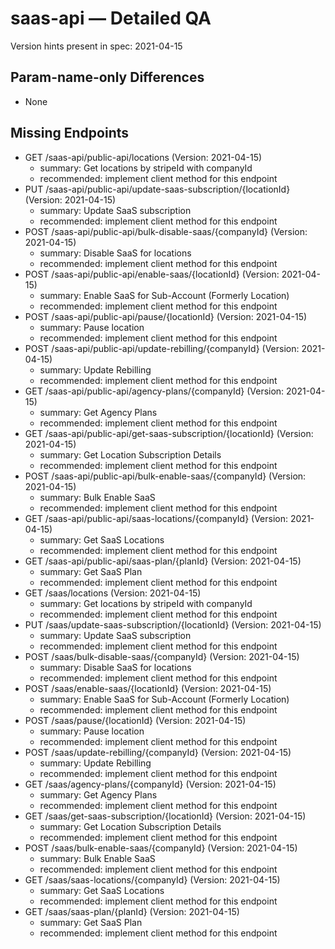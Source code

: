 # saas-api — Detailed QA

Version hints present in spec: 2021-04-15

## Param-name-only Differences
- None

## Missing Endpoints
- GET /saas-api/public-api/locations (Version: 2021-04-15)
  - summary: Get locations by stripeId with companyId
  - recommended: implement client method for this endpoint
- PUT /saas-api/public-api/update-saas-subscription/{locationId} (Version: 2021-04-15)
  - summary: Update SaaS subscription
  - recommended: implement client method for this endpoint
- POST /saas-api/public-api/bulk-disable-saas/{companyId} (Version: 2021-04-15)
  - summary: Disable SaaS for locations
  - recommended: implement client method for this endpoint
- POST /saas-api/public-api/enable-saas/{locationId} (Version: 2021-04-15)
  - summary: Enable SaaS for Sub-Account (Formerly Location)
  - recommended: implement client method for this endpoint
- POST /saas-api/public-api/pause/{locationId} (Version: 2021-04-15)
  - summary: Pause location
  - recommended: implement client method for this endpoint
- POST /saas-api/public-api/update-rebilling/{companyId} (Version: 2021-04-15)
  - summary: Update Rebilling
  - recommended: implement client method for this endpoint
- GET /saas-api/public-api/agency-plans/{companyId} (Version: 2021-04-15)
  - summary: Get Agency Plans
  - recommended: implement client method for this endpoint
- GET /saas-api/public-api/get-saas-subscription/{locationId} (Version: 2021-04-15)
  - summary: Get Location Subscription Details
  - recommended: implement client method for this endpoint
- POST /saas-api/public-api/bulk-enable-saas/{companyId} (Version: 2021-04-15)
  - summary: Bulk Enable SaaS
  - recommended: implement client method for this endpoint
- GET /saas-api/public-api/saas-locations/{companyId} (Version: 2021-04-15)
  - summary: Get SaaS Locations
  - recommended: implement client method for this endpoint
- GET /saas-api/public-api/saas-plan/{planId} (Version: 2021-04-15)
  - summary: Get SaaS Plan
  - recommended: implement client method for this endpoint
- GET /saas/locations (Version: 2021-04-15)
  - summary: Get locations by stripeId with companyId
  - recommended: implement client method for this endpoint
- PUT /saas/update-saas-subscription/{locationId} (Version: 2021-04-15)
  - summary: Update SaaS subscription
  - recommended: implement client method for this endpoint
- POST /saas/bulk-disable-saas/{companyId} (Version: 2021-04-15)
  - summary: Disable SaaS for locations
  - recommended: implement client method for this endpoint
- POST /saas/enable-saas/{locationId} (Version: 2021-04-15)
  - summary: Enable SaaS for Sub-Account (Formerly Location)
  - recommended: implement client method for this endpoint
- POST /saas/pause/{locationId} (Version: 2021-04-15)
  - summary: Pause location
  - recommended: implement client method for this endpoint
- POST /saas/update-rebilling/{companyId} (Version: 2021-04-15)
  - summary: Update Rebilling
  - recommended: implement client method for this endpoint
- GET /saas/agency-plans/{companyId} (Version: 2021-04-15)
  - summary: Get Agency Plans
  - recommended: implement client method for this endpoint
- GET /saas/get-saas-subscription/{locationId} (Version: 2021-04-15)
  - summary: Get Location Subscription Details
  - recommended: implement client method for this endpoint
- POST /saas/bulk-enable-saas/{companyId} (Version: 2021-04-15)
  - summary: Bulk Enable SaaS
  - recommended: implement client method for this endpoint
- GET /saas/saas-locations/{companyId} (Version: 2021-04-15)
  - summary: Get SaaS Locations
  - recommended: implement client method for this endpoint
- GET /saas/saas-plan/{planId} (Version: 2021-04-15)
  - summary: Get SaaS Plan
  - recommended: implement client method for this endpoint
